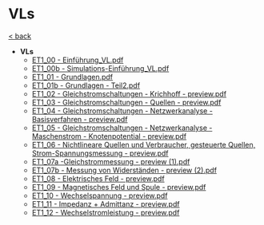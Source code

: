 # VLs

[< back](../B-REE-ET1.md)

- __VLs__
   - [ET1\_00 \- Einführung\_VL.pdf](./ET1_00%20-%20Einf%C3%BChrung_VL.pdf)
   - [ET1\_00b \- Simulations\-Einführung\_VL.pdf](./ET1_00b%20-%20Simulations-Einf%C3%BChrung_VL.pdf)
   - [ET1\_01 \- Grundlagen.pdf](ET1_01%20-%20Grundlagen.pdf)
   - [ET1\_01b \- Grundlagen \- Teil2.pdf](ET1_01b%20-%20Grundlagen%20-%20Teil2.pdf)
   - [ET1\_02 \- Gleichstromschaltungen \- Krichhoff \- preview.pdf](ET1_02%20-%20Gleichstromschaltungen%20-%20Krichhoff%20-%20preview.pdf)
   - [ET1\_03 \- Gleichstromschaltungen \- Quellen \- preview.pdf](ET1_03%20-%20Gleichstromschaltungen%20-%20Quellen%20-%20preview.pdf)
   - [ET1\_04 \- Gleichstromschaltungen \- Netzwerkanalyse \- Basisverfahren \- preview.pdf](ET1_04%20-%20Gleichstromschaltungen%20-%20Netzwerkanalyse%20-%20Basisverfahren%20-%20preview.pdf)
   - [ET1\_05 \- Gleichstromschaltungen \- Netzwerkanalyse \- Maschenstrom \- Knotenpotential \- preview.pdf](ET1_05%20-%20Gleichstromschaltungen%20-%20Netzwerkanalyse%20-%20Maschenstrom%20-%20Knotenpotential%20-%20preview.pdf)
   - [ET1\_06 \- Nichtlineare Quellen und Verbraucher, gesteuerte Quellen, Strom\-Spannungsmessung \- preview.pdf](ET1_06%20-%20Nichtlineare%20Quellen%20und%20Verbraucher%2C%20gesteuerte%20Quellen%2C%20Strom-Spannungsmessung%20-%20preview.pdf)
   - [ET1\_07a \-Gleichstrommessung \- preview (1).pdf](ET1_07a%20-Gleichstrommessung%20-%20preview%20(1).pdf)
   - [ET1\_07b \- Messung von Widerständen \- preview (2).pdf](ET1_07b%20-%20Messung%20von%20Widersta%CC%88nden%20-%20preview%20(2).pdf)
   - [ET1\_08 \- Elektrisches Feld \- preview.pdf](ET1_08%20-%20Elektrisches%20Feld%20-%20preview.pdf)
   - [ET1\_09 \- Magnetisches Feld und Spule \- preview.pdf](ET1_09%20-%20Magnetisches%20Feld%20und%20Spule%20-%20preview.pdf)
   - [ET1\_10 \- Wechselspannung \- preview.pdf](ET1_10%20-%20Wechselspannung%20-%20preview.pdf)
   - [ET1\_11 \- Impedanz + Admittanz \- preview.pdf](ET1_11%20-%20Impedanz%20%2B%20Admittanz%20-%20preview.pdf)
   - [ET1\_12 \- Wechselstromleistung \- preview.pdf](ET1_12%20-%20Wechselstromleistung%20-%20preview.pdf)
